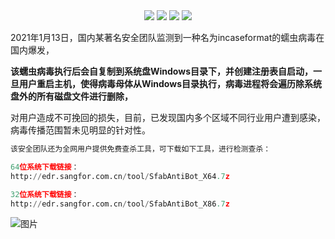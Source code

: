 <div align="center">
    <a href="https://github.com/zhaofeng092/python_auto_office"> <img src="https://badgen.net/badge/Github/%E7%A8%8B%E5%BA%8F%E5%91%98?icon=github&color=red"></a>
    <a href="http://t.cn/A6Gkrbzw"> <img src="https://badgen.net/badge/follow/%E5%85%AC%E4%BC%97%E5%8F%B7?icon=rss&color=green"></a>
    <a href="https://space.bilibili.com/259649365"> <img src="https://badgen.net/badge/pick/B%E7%AB%99?icon=dependabot&color=blue"></a>
    <a href="https://mp.weixin.qq.com/s/CadAaJUTUlXmTxJAjFUfPQ"> <img src="https://badgen.net/badge/join/%E4%BA%A4%E6%B5%81%E7%BE%A4?icon=atom&color=yellow"></a>
</div>



2021年1月13日，国内某著名安全团队监测到一种名为incaseformat的蠕虫病毒在国内爆发，

**该蠕虫病毒执行后会自复制到系统盘Windows目录下，并创建注册表自启动，一旦用户重启主机，使得病毒母体从Windows目录执行，病毒进程将会遍历除系统盘外的所有磁盘文件进行删除，**

对用户造成不可挽回的损失，目前，已发现国内多个区域不同行业用户遭到感染，病毒传播范围暂未见明显的针对性。

```python
该安全团队还为全网用户提供免费查杀工具，可下载如下工具，进行检测查杀：

64位系统下载链接：
http://edr.sangfor.com.cn/tool/SfabAntiBot_X64.7z

32位系统下载链接：
http://edr.sangfor.com.cn/tool/SfabAntiBot_X86.7z
```

 

![图片](https://img-blog.csdnimg.cn/img_convert/9f9ea5e5338cbbfda46b8230d5fcf21e.png)